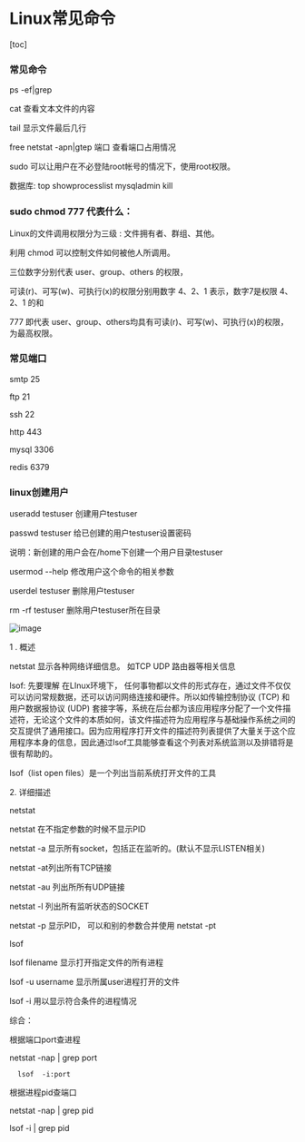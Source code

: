 # Linux常见命令
    
[toc]

### 常见命令
ps -ef|grep 

cat 查看文本文件的内容

tail 显示文件最后几行

free netstat -apn|gtep 端口 查看端口占用情况

sudo 可以让用户在不必登陆root帐号的情况下，使用root权限。

数据库: top showprocesslist  mysqladmin kill 

### sudo chmod 777 代表什么：

Linux的文件调用权限分为三级 : 文件拥有者、群组、其他。

利用 chmod 可以控制文件如何被他人所调用。

三位数字分别代表 user、group、others 的权限，

可读(r)、可写(w)、可执行(x)的权限分别用数字 4、2、1 表示，数字7是权限 4、2、1 的和

777 即代表 user、group、others均具有可读(r)、可写(w)、可执行(x)的权限，为最高权限。



### 常见端口

smtp 25 

ftp 21 

ssh 22

http 443 

mysql 3306

redis 6379

### linux创建用户

useradd testuser  创建用户testuser

passwd testuser  给已创建的用户testuser设置密码

说明：新创建的用户会在/home下创建一个用户目录testuser

usermod --help  修改用户这个命令的相关参数

userdel testuser  删除用户testuser

rm -rf testuser  删除用户testuser所在目录


![image](http://s3.sinaimg.cn/middle/7f2122c5gbe05211fe252&690)




1 . 概述

netstat 显示各种网络详细信息。 如TCP UDP 路由器等相关信息

lsof: 先要理解 在LInux环境下， 任何事物都以文件的形式存在，通过文件不仅仅可以访问常规数据，还可以访问网络连接和硬件。所以如传输控制协议 (TCP) 和用户数据报协议 (UDP) 套接字等，系统在后台都为该应用程序分配了一个文件描述符，无论这个文件的本质如何，该文件描述符为应用程序与基础操作系统之间的交互提供了通用接口。因为应用程序打开文件的描述符列表提供了大量关于这个应用程序本身的信息，因此通过lsof工具能够查看这个列表对系统监测以及排错将是很有帮助的。

lsof（list open files）是一个列出当前系统打开文件的工具

  

2\. 详细描述

netstat

netstat 在不指定参数的时候不显示PID

netstat -a 显示所有socket，包括正在监听的。(默认不显示LISTEN相关)  

netstat -at列出所有TCP链接

netstat -au 列出所所有UDP链接

netstat -l 列出所有监听状态的SOCKET

netstat -p 显示PID， 可以和别的参数合并使用 netstat -pt

lsof

lsof filename 显示打开指定文件的所有进程  

lsof -u username 显示所属user进程打开的文件  

lsof -i 用以显示符合条件的进程情况  

  

综合：

根据端口port查进程

   netstat -nap | grep port

      lsof  -i:port  

  
根据进程pid查端口  

 netstat -nap | grep pid

 lsof -i | grep pid
